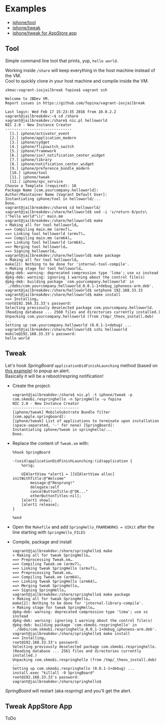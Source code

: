 Examples
========

* [iphone/tool](#tool)
* [iphone/tweak](#tweak)
* [iphone/tweak for AppStore app](#tweak-appstore-app)

Tool
----

Simple command line tool that prints, yup, `hello world`.

Working inside `/share` will keep everything in the host machine instead of the VM.  
Cool to quickly clone in your host machine and compile inside the VM.

```
skmac:vagrant-iosjailbreak fopina$ vagrant ssh

Welcome to JBDev VM.
Report issues in https://github.com/fopina/vagrant-iosjailbreak

Last login: Wed Feb 17 15:23:35 2016 from 10.0.2.2
vagrant@jailbreakdev:~$ cd /share
vagrant@jailbreakdev:/share$ nic.pl helloworld
NIC 2.0 - New Instance Creator
------------------------------
  [1.] iphone/activator_event
  [2.] iphone/application_modern
  [3.] iphone/cydget
  [4.] iphone/flipswitch_switch
  [5.] iphone/framework
  [6.] iphone/ios7_notification_center_widget
  [7.] iphone/library
  [8.] iphone/notification_center_widget
  [9.] iphone/preference_bundle_modern
  [10.] iphone/tool
  [11.] iphone/tweak
  [12.] iphone/xpc_service
Choose a Template (required): 10
Package Name [com.yourcompany.helloworld]:
Author/Maintainer Name [Vagrant Default User]:
Instantiating iphone/tool in helloworld/...
Done.
vagrant@jailbreakdev:/share$ cd helloworld/
vagrant@jailbreakdev:/share/helloworld$ sed -i 's/return 0/puts\("hello world"\)/' main.mm
vagrant@jailbreakdev:/share/helloworld$ make
> Making all for tool helloworld…
==> Compiling main.mm (armv7)…
==> Linking tool helloworld (armv7)…
==> Compiling main.mm (arm64)…
==> Linking tool helloworld (arm64)…
==> Merging tool helloworld…
==> Signing helloworld…
vagrant@jailbreakdev:/share/helloworld$ make package
> Making all for tool helloworld…
make[2]: Nothing to be done for 'internal-tool-compile'.
> Making stage for tool helloworld…
dpkg-deb: warning: deprecated compression type 'lzma'; use xz instead
dpkg-deb: warning: ignoring 1 warning about the control file(s)
dpkg-deb: building package `com.yourcompany.helloworld' in `./debs/com.yourcompany.helloworld_0.0.1-1+debug_iphoneos-arm.deb'.
vagrant@jailbreakdev:/share/helloworld$ setphone 192.168.33.33
vagrant@jailbreakdev:/share/helloworld$ make install
==> Installing…
root@192.168.33.33's password:
Selecting previously deselected package com.yourcompany.helloworld.
(Reading database ... 2560 files and directories currently installed.)
Unpacking com.yourcompany.helloworld (from /tmp/_theos_install.deb) ...
Setting up com.yourcompany.helloworld (0.0.1-1+debug) ...
vagrant@jailbreakdev:/share/helloworld$ sshi helloworld
mobile@192.168.33.33's password:
hello world
```

Tweak
----

Let's hook *SpringBoard* `applicationDidFinishLaunching` method (based on [this example](https://github.com/codyd51/Theos-Examples/tree/e73a8d0a7574ecc6eaa7322b14f54fcf57658392/RespringNotifier)) to popup an alert.  
Basically it will be a reboot/respring notification!

* Create the project:

  ```
  vagrant@jailbreakdev:/share$ nic.pl -t iphone/tweak -p com.skmobi.respringhello -n SpringHello -u fopina
  NIC 2.0 - New Instance Creator
  ------------------------------
  [iphone/tweak] MobileSubstrate Bundle filter [com.apple.springboard]:
  [iphone/tweak] List of applications to terminate upon installation (space-separated, '-' for none) [SpringBoard]:
  Instantiating iphone/tweak in springhello/...
  Done.
  ```

* Replace the content of `Tweak.xm` with:

  ```
  %hook SpringBoard

  -(void)applicationDidFinishLaunching:(id)application {
      %orig;

      UIAlertView *alert1 = [[UIAlertView alloc] initWithTitle:@"Welcome"
          message:@"Resprung!"
          delegate:self
          cancelButtonTitle:@"OK..."
          otherButtonTitles:nil];
      [alert1 show];
      [alert1 release];
  }

  %end
  ```

* Open the `Makefile` and  add `SpringHello_FRAMEWORKS = UIKit` after the line starting with `SpringHello_FILES`

* Compile, package and install

  ```
  vagrant@jailbreakdev:/share/springhello$ make
  > Making all for tweak SpringHello…
  ==> Preprocessing Tweak.xm…
  ==> Compiling Tweak.xm (armv7)…
  ==> Linking tweak SpringHello (armv7)…
  ==> Preprocessing Tweak.xm…
  ==> Compiling Tweak.xm (arm64)…
  ==> Linking tweak SpringHello (arm64)…
  ==> Merging tweak SpringHello…
  ==> Signing SpringHello…
  vagrant@jailbreakdev:/share/springhello$ make package
  > Making all for tweak SpringHello…
  make[2]: Nothing to be done for 'internal-library-compile'.
  > Making stage for tweak SpringHello…
  dpkg-deb: warning: deprecated compression type 'lzma'; use xz instead
  dpkg-deb: warning: ignoring 1 warning about the control file(s)
  dpkg-deb: building package `com.skmobi.respringhello' in `./debs/com.skmobi.respringhello_0.0.1-1+debug_iphoneos-arm.deb'.
  vagrant@jailbreakdev:/share/springhello$ make install
  ==> Installing…
  root@192.168.33.33's password:
  Selecting previously deselected package com.skmobi.respringhello.
  (Reading database ... 2561 files and directories currently installed.)
  Unpacking com.skmobi.respringhello (from /tmp/_theos_install.deb) ...
  Setting up com.skmobi.respringhello (0.0.1-1+debug) ...
  install.exec "killall -9 SpringBoard"
  root@192.168.33.33's password:
  vagrant@jailbreakdev:/share/springhello$
  ```

*SpringBoard* will restart (aka *respring*) and you'll get the alert.

Tweak AppStore App
----
ToDo
